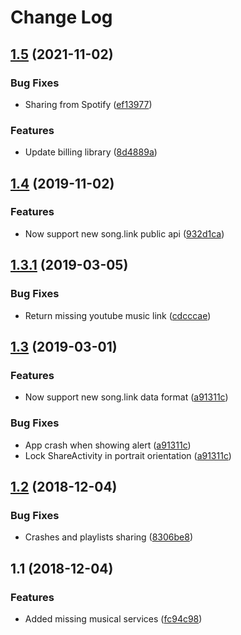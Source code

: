 # Change Log

<a name="1.5"></a>
## [1.5](https://github.com/Ty3uK/songlink-android/compare/v1.4...v1.50) (2021-11-02)

### Bug Fixes

* Sharing from Spotify ([ef13977](https://github.com/Ty3uK/songlink-android/commit/ef13977))

### Features

* Update billing library ([8d4889a](https://github.com/Ty3uK/songlink-android/commit/8d4889a))

<a name="1.4"></a>
## [1.4](https://github.com/Ty3uK/songlink-android/compare/v1.3.1...v1.4) (2019-11-02)

### Features

* Now support new song.link public api ([932d1ca](https://github.com/Ty3uK/songlink-android/commit/932d1ca))

<a name="1.3.1"></a>
## [1.3.1](https://github.com/Ty3uK/songlink-android/compare/v1.3...v1.3.1) (2019-03-05)

### Bug Fixes

* Return missing youtube music link ([cdcccae](https://github.com/Ty3uK/songlink-android/commit/cdcccae))

<a name="1.3"></a>
## [1.3](https://github.com/Ty3uK/songlink-android/compare/v1.2...v1.3) (2019-03-01)

### Features

* Now support new song.link data format ([a91311c](https://github.com/Ty3uK/songlink-android/commit/a91311c))

### Bug Fixes

* App crash when showing alert ([a91311c](https://github.com/Ty3uK/songlink-android/commit/a91311c))
* Lock ShareActivity in portrait orientation ([a91311c](https://github.com/Ty3uK/songlink-android/commit/a91311c))

<a name="1.2"></a>
## [1.2](https://github.com/Ty3uK/songlink-android/compare/v1.1...v1.2) (2018-12-04)

### Bug Fixes

* Crashes and playlists sharing ([8306be8](https://github.com/Ty3uK/songlink-android/commit/8306be8))

<a name="1.1"></a>
## 1.1 (2018-12-04)

### Features

* Added missing musical services ([fc94c98](https://github.com/Ty3uK/songlink-android/commit/fc94c98))
